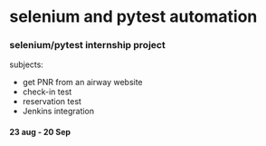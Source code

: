 # selenium and pytest automation
### selenium/pytest internship project
subjects:
* get PNR from an airway website
* check-in test
* reservation test  
* Jenkins integration
#### 23 aug - 20 Sep
